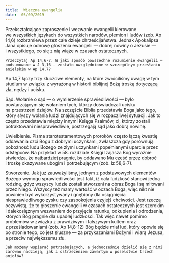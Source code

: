 ```yaml
---
title:  Wieczna ewangelia
date:  05/09/2019
---
```


Przekształcające zaproszenie i wezwanie ewangelii kierowane we wszystkich językach do wszystkich narodów, plemion i ludów (zob. Ap 14,6) rozbrzmiewa przez całe dzieje chrześcijaństwa. Jednak Apokalipsa Jana opisuje odnowę głoszenia ewangelii — dobrej nowiny o Jezusie — i wszystkiego, co się z nią wiąże w czasach ostatecznych.

`Przeczytaj Ap 14,6-7. W jaki sposób powszechne rozumienie ewangelii — podsumowane w J 3,16 — zostało uwzględnione w szczególnym przesłaniu anielskim w Ap 14,7?`

Ap 14,7 łączy trzy kluczowe elementy, na które zwróciliśmy uwagę w tym studium w związku z wyrażoną w historii biblijnej Bożą troską dotyczącą zła, nędzy i ucisku.

Sąd. Wołanie o sąd — o wymierzenie sprawiedliwości — było powtarzającym się wołaniem tych, którzy doświadczali ucisku na przestrzeni dziejów. Na szczęście Biblia przedstawia Boga jako tego, który słyszy wołania ludzi znajdujących się w rozpaczliwej sytuacji. Jak to często przedstawia między innymi Księga Psalmów, ci, którzy zostali potraktowani niesprawiedliwie, postrzegają sąd jako dobrą nowinę.

Uwielbienie. Pisma starotestamentowych proroków często łączą kwestię oddawania czci Bogu z dobrymi uczynkami, zwłaszcza gdy porównują pobożność ludu Bożego ze złymi uczynkami popełnianymi uparcie przez odstępców. Na przykład w 58. rozdziale Księgi Izajasza Bóg wyraźnie stwierdza, że najbardziej pragnie, by oddawano Mu cześć przez dobroć i troskę okazywane ubogim i potrzebującym (zob. Iz 58,6-7).

Stworzenie. Jak już zauważyliśmy, jednym z podstawowych elementów Bożego wymogu sprawiedliwości jest fakt, iż cała ludzkość stanowi jedną rodzinę, gdyż wszyscy ludzie zostali stworzeni na obraz Boga i są miłowani przez Niego. Wszyscy też mamy wartość w oczach Boga, więc nikt nie powinien być wykorzystywany i gnębiony dla osiągnięcia niesprawiedliwego zysku czy zaspokojenia czyjejś chciwości. Jest rzeczą oczywistą, że to głoszenie ewangelii w czasach ostatecznych jest szerokim i dalekosiężnym wezwaniem do przyjęcia ratunku, odkupienia i odrodzenia, których Bóg pragnie dla upadłej ludzkości. Tak więc nawet pomimo problemów w związku z prawdziwym i fałszywym kultem oraz z prześladowaniami (zob. Ap 14,8-12) Bóg będzie miał lud, który opowie się po stronie tego, co jest słuszne — za przykazaniami Bożymi i wiarą Jezusa, a przeciw największemu złu.

`Jak możemy wspierać potrzebujących, a jednocześnie dzielić się z nimi zarówno nadzieją, jak i ostrzeżeniem zawartym w poselstwie trzech aniołów?`